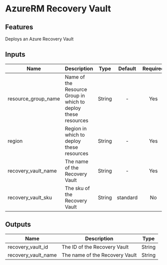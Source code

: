 # AzureRM Recovery Vault

## Features

Deploys an Azure Recovery Vault

## Inputs

| Name | Description | Type | Default | Required |
|------|-------------|:----:|:-----:|:-----:|
|resource_group_name|Name of the Resource Group in which to deploy these resources|String|-|Yes|
|region|Region in which to deploy these resources|String|-|Yes|
|recovery_vault_name|The name of the Recovery Vault|String|-|Yes|
|recovery_vault_sku|The sku of the Recovery Vault|String|standard|No|

## Outputs

| Name | Description | Type |
|------|-------------|:----:|
|recovery_vault_id|The ID of the Recovery Vault|String|
|recovery_vault_name|The name of the Recovery Vault|String|
